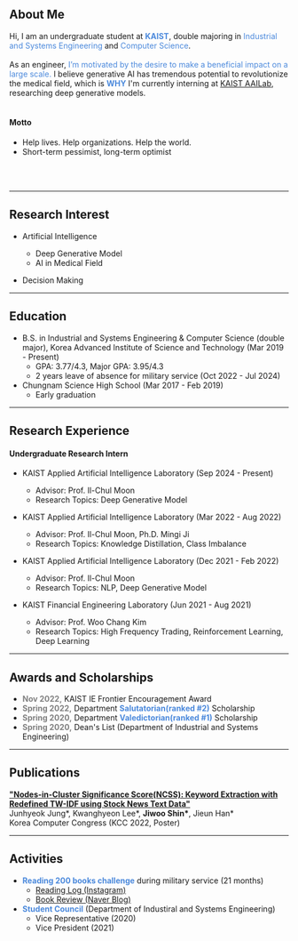 ## About Me
Hi, I am an undergraduate student at **<span style="color:#4B89DC">KAIST</span>**, double majoring in <span style="color:#4B89DC">Industrial and Systems Engineering</span> and <span style="color:#4B89DC">Computer Science</span>.
<br>
<br>
As an engineer, <span style="color:#4B89DC">I’m motivated by the desire to make a beneficial impact on a large scale.</span> I believe generative AI has tremendous potential to revolutionize the medical field, which is **<span style="color:#4B89DC">WHY</span>** I'm currently interning at [KAIST AAILab](https://aai.kaist.ac.kr), researching deep generative models.
<br>
<br>
#### Motto
- Help lives. Help organizations. Help the world.
- Short-term pessimist, long-term optimist
<br>

<br>

***

## Research Interest

- Artificial Intelligence
  - Deep Generative Model
  - AI in Medical Field

- Decision Making
  
***

## Education
- B.S. in Industrial and Systems Engineering & Computer Science (double major), Korea Advanced Institute of Science and Technology (Mar 2019 - Present)
  - GPA: 3.77/4.3, Major GPA: 3.95/4.3
  - 2 years leave of absence for military service (Oct 2022 - Jul 2024)
- Chungnam Science High School (Mar 2017 - Feb 2019)
  - Early graduation
  
***

## Research Experience
#### Undergraduate Research Intern
- KAIST Applied Artificial Intelligence Laboratory (Sep 2024 - Present)
  - Advisor: Prof. Il-Chul Moon
  - Research Topics: Deep Generative Model
    
- KAIST Applied Artificial Intelligence Laboratory (Mar 2022 - Aug 2022)
  - Advisor: Prof. Il-Chul Moon, Ph.D. Mingi Ji
  - Research Topics: Knowledge Distillation, Class Imbalance
    
- KAIST Applied Artificial Intelligence Laboratory (Dec 2021 - Feb 2022)
  - Advisor: Prof. Il-Chul Moon
  - Research Topics: NLP, Deep Generative Model
    
- KAIST Financial Engineering Laboratory (Jun 2021 - Aug 2021)
  - Advisor: Prof. Woo Chang Kim
  - Research Topics: High Frequency Trading, Reinforcement Learning, Deep Learning

***

## Awards and Scholarships
- <b><span style="color:grey;">Nov 2022,</span></b> KAIST IE Frontier Encouragement Award
- <b><span style="color:grey;">Spring 2022,</span></b> Department <b><span style="color:#4B89DC;">Salutatorian(ranked #2)</span></b> Scholarship 
- <b><span style="color:grey;">Spring 2020,</span></b> Department <b><span style="color:#4B89DC;">Valedictorian(ranked #1)</span></b> Scholarship
- <b><span style="color:grey;">Spring 2020,</span></b> Dean's List (Department of Industrial and Systems Engineering)

***

## Publications
<b><span style="color:#4B89DC;">["Nodes-in-Cluster Significance Score(NCSS): Keyword Extraction with Redefined TW-IDF using Stock News Text Data"](https://www.dbpia.co.kr/journal/articleDetail?nodeId=NODE11113831)</span></b>
<br>Junhyeok Jung&#42;, Kwanghyeon Lee&#42;, **Jiwoo Shin&#42;**, Jieun Han&#42;
<br>Korea Computer Congress (KCC 2022, Poster)

***

## Activities
- <b><span style="color:#4B89DC;">Reading 200 books challenge</span></b> during military service (21 months)
  - [Reading Log (Instagram)](https://www.instagram.com/chuu_shin_book_list?igsh=MWl0cmpxOWIwbWpmcw==)
  - [Book Review (Naver Blog)](https://m.blog.naver.com/chuushin)
- <b><span style="color:#4B89DC;">Student Council</span></b> (Department of Industiral and Systems Engineering)
  - Vice Representative (2020)
  - Vice President (2021)
